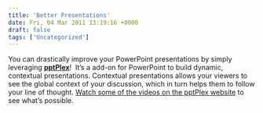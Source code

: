 ```yaml
---
title: 'Better Presentations'
date: Fri, 04 Mar 2011 13:19:16 +0000
draft: false
tags: ['Uncategorized']
---
```


You can drastically improve your PowerPoint presentations by simply leveraging [**pptPlex**](http://www.officelabs.com/projects/pptPlex/Pages/default.aspx)!  It’s a add-on for PowerPoint to build dynamic, contextual presentations. Contextual presentations allows your viewers to see the global context of your discussion, which in turn helps them to follow your line of thought. [Watch some of the videos on the pptPlex website](http://www.officelabs.com/projects/pptPlex/Pages/default.aspx) to see what’s possible.